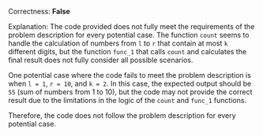 Correctness: **False**

Explanation: 
The code provided does not fully meet the requirements of the problem description for every potential case. The function `count` seems to handle the calculation of numbers from `l` to `r` that contain at most `k` different digits, but the function `func_1` that calls `count` and calculates the final result does not fully consider all possible scenarios. 

One potential case where the code fails to meet the problem description is when `l = 1`, `r = 10`, and `k = 2`. In this case, the expected output should be `55` (sum of numbers from 1 to 10), but the code may not provide the correct result due to the limitations in the logic of the `count` and `func_1` functions. 

Therefore, the code does not follow the problem description for every potential case.